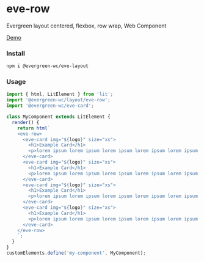 # eve-row

Evergreen layout centered, flexbox, row wrap, Web Component

[Demo](https://hutchgrant.github.io/evergreen-web-components/docs/row)

### Install

```bash
npm i @evergreen-wc/eve-layout
```

### Usage

```js
import { html, LitElement } from 'lit';
import '@evergreen-wc/layout/eve-row';
import '@evergreen-wc/eve-card';

class MyComponent extends LitElement {
  render() {
    return html`
    <eve-row>
      <eve-card img="${logo}" size="xs">
        <h1>Example Card</h1>
        <p>lorem ipsum lorem ipsum lorem ipsum lorem ipsum lorem ipsum </p>
      </eve-card>
      <eve-card img="${logo}" size="xs">
        <h1>Example Card</h1>
        <p>lorem ipsum lorem ipsum lorem ipsum lorem ipsum lorem ipsum </p>
      </eve-card>
      <eve-card img="${logo}" size="xs">
        <h1>Example Card</h1>
        <p>lorem ipsum lorem ipsum lorem ipsum lorem ipsum lorem ipsum </p>
      </eve-card>
      <eve-card img="${logo}" size="xs">
        <h1>Example Card</h1>
        <p>lorem ipsum lorem ipsum lorem ipsum lorem ipsum lorem ipsum </p>
      </eve-card>
    </eve-row>
    `;
  }
}
customElements.define('my-component', MyComponent);
```